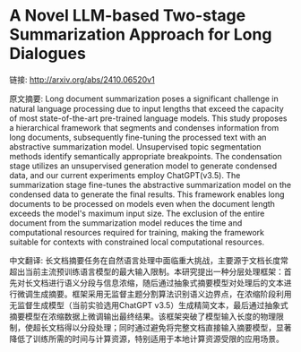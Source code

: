 # A Novel LLM-based Two-stage Summarization Approach for Long Dialogues

链接: http://arxiv.org/abs/2410.06520v1

原文摘要:
Long document summarization poses a significant challenge in natural language
processing due to input lengths that exceed the capacity of most
state-of-the-art pre-trained language models. This study proposes a
hierarchical framework that segments and condenses information from long
documents, subsequently fine-tuning the processed text with an abstractive
summarization model. Unsupervised topic segmentation methods identify
semantically appropriate breakpoints. The condensation stage utilizes an
unsupervised generation model to generate condensed data, and our current
experiments employ ChatGPT(v3.5). The summarization stage fine-tunes the
abstractive summarization model on the condensed data to generate the final
results. This framework enables long documents to be processed on models even
when the document length exceeds the model's maximum input size. The exclusion
of the entire document from the summarization model reduces the time and
computational resources required for training, making the framework suitable
for contexts with constrained local computational resources.

中文翻译:
长文档摘要任务在自然语言处理中面临重大挑战，主要源于文档长度常超出当前主流预训练语言模型的最大输入限制。本研究提出一种分层处理框架：首先对长文档进行语义分段与信息浓缩，随后通过抽象式摘要模型对处理后的文本进行微调生成摘要。框架采用无监督主题分割算法识别语义边界点，在浓缩阶段利用无监督生成模型（当前实验选用ChatGPT v3.5）生成精简文本，最后通过抽象式摘要模型在浓缩数据上微调输出最终结果。该框架突破了模型输入长度的物理限制，使超长文档得以分段处理；同时通过避免将完整文档直接输入摘要模型，显著降低了训练所需的时间与计算资源，特别适用于本地计算资源受限的应用场景。
